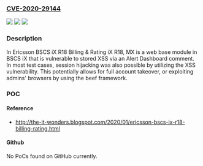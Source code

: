 ### [CVE-2020-29144](https://cve.mitre.org/cgi-bin/cvename.cgi?name=CVE-2020-29144)
![](https://img.shields.io/static/v1?label=Product&message=n%2Fa&color=blue)
![](https://img.shields.io/static/v1?label=Version&message=n%2Fa&color=blue)
![](https://img.shields.io/static/v1?label=Vulnerability&message=n%2Fa&color=brighgreen)

### Description

In Ericsson BSCS iX R18 Billing & Rating iX R18, MX is a web base module in BSCS iX that is vulnerable to stored XSS via an Alert Dashboard comment. In most test cases, session hijacking was also possible by utilizing the XSS vulnerability. This potentially allows for full account takeover, or exploiting admins' browsers by using the beef framework.

### POC

#### Reference
- http://the-it-wonders.blogspot.com/2020/01/ericsson-bscs-ix-r18-billing-rating.html

#### Github
No PoCs found on GitHub currently.

